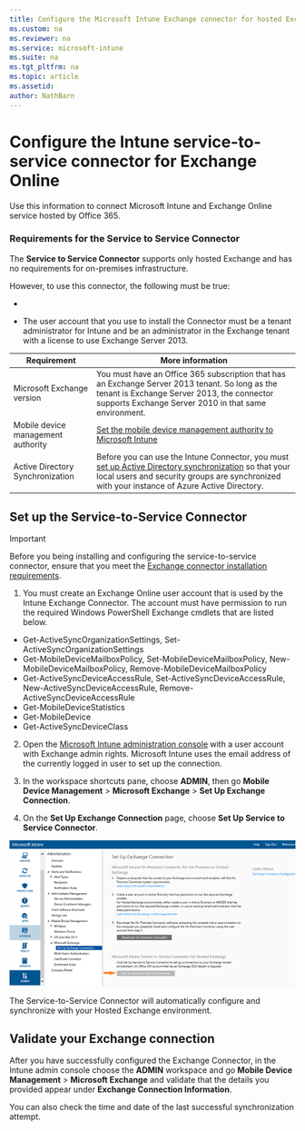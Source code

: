 ```yaml
---
title: Configure the Microsoft Intune Exchange connector for hosted Exchange
ms.custom: na
ms.reviewer: na
ms.service: microsoft-intune
ms.suite: na
ms.tgt_pltfrm: na
ms.topic: article
ms.assetid:
author: NathBarn
---
```

# Configure the Intune service-to-service connector for Exchange Online

Use this information to connect Microsoft Intune and Exchange Online service hosted by Office 365.

### Requirements for the Service to Service Connector
The **Service to Service Connector** supports only hosted Exchange and has no requirements for on-premises infrastructure.

However, to use this connector, the following must be true:

-   

-   The user account that you use to install the Connector must be a tenant administrator for Intune and be an administrator in the Exchange tenant with a license to use Exchange Server 2013.

|Requirement|More information|
|---------------|--------------------|
|Microsoft Exchange version|You must have an Office 365 subscription that has an Exchange Server 2013 tenant. So long as the tenant is Exchange Server 2013, the connector supports Exchange Server 2010 in that same environment.|
|Mobile device management authority| [Set the mobile device management authority to Microsoft Intune](get-ready-to-enroll-devices-in-microsoft-intune.md#Set_MDM_Auth)|
|Active Directory Synchronization|Before you can use the Intune Connector, you must [set up Active Directory synchronization](get-started-with-a-paid-subscription-to-microsoft-intune-step-3.md) so that your local users and security groups are synchronized with your instance of Azure Active Directory.|

## Set up the Service-to-Service Connector
> [!IMPORTANT]
> Before you being installing and configuring the service-to-service connector, ensure that you meet the [Exchange connector installation requirements](./intune-exchange-connector-requirements.md).

1.  You must create an Exchange Online user account that is used by the Intune Exchange Connector. The account must have permission to run the required Windows PowerShell Exchange cmdlets that are listed below.

 - Get-ActiveSyncOrganizationSettings, Set-ActiveSyncOrganizationSettings
 - Get-MobileDeviceMailboxPolicy, Set-MobileDeviceMailboxPolicy, New-MobileDeviceMailboxPolicy, Remove-MobileDeviceMailboxPolicy
 - Get-ActiveSyncDeviceAccessRule, Set-ActiveSyncDeviceAccessRule, New-ActiveSyncDeviceAccessRule, Remove-ActiveSyncDeviceAccessRule
 - Get-MobileDeviceStatistics
 - Get-MobileDevice
 - Get-ActiveSyncDeviceClass

2. Open the [Microsoft Intune administration console](http://manage.microsoft.com) with a user account with Exchange admin rights. Microsoft Intune uses the email address of the currently logged in user to set up the connection.

2.  In the workspace shortcuts pane, choose **ADMIN**, then go **Mobile Device Management** > **Microsoft Exchange** > **Set Up Exchange Connection**.

3.  On the **Set Up Exchange Connection** page, choose **Set Up Service to Service Connector**.

![](../media/IntuneSA5cServiceToServiceConnector.PNG)

The Service-to-Service Connector will automatically configure and synchronize with your Hosted Exchange environment.

## Validate your Exchange connection

After you have successfully configured the Exchange Connector, in the Intune admin console choose the **ADMIN** workspace and go **Mobile Device Management** > **Microsoft Exchange** and validate that the details you provided appear under **Exchange Connection Information**.

You can also check the time and date of the last successful synchronization attempt.
